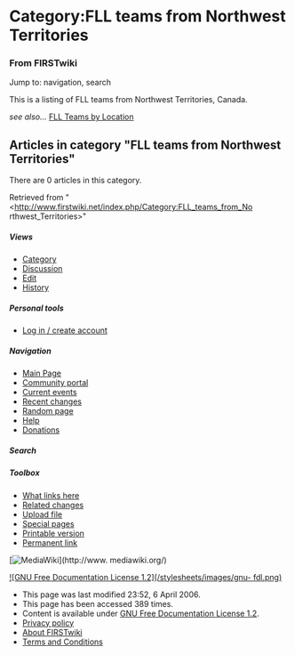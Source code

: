 # Category:FLL teams from Northwest Territories

### From FIRSTwiki

Jump to: navigation, search

This is a listing of FLL teams from Northwest Territories, Canada.

_see also..._ [FLL Teams by Location](/index.php/FLL_Teams_by_Location "FLL
Teams by Location" )

  

## Articles in category "FLL teams from Northwest Territories"

There are 0 articles in this category.

Retrieved from "<http://www.firstwiki.net/index.php/Category:FLL_teams_from_No
rthwest_Territories>"

##### Views

  * [Category](/index.php/Category:FLL_teams_from_Northwest_Territories)
  * [Discussion](/index.php?title=Category_talk:FLL_teams_from_Northwest_Territories&action=edit)
  * [Edit](/index.php?title=Category:FLL_teams_from_Northwest_Territories&action=edit)
  * [History](/index.php?title=Category:FLL_teams_from_Northwest_Territories&action=history)

##### Personal tools

  * [Log in / create account](/index.php?title=Special:Userlogin&returnto=Category:FLL_teams_from_Northwest_Territories)

[](/index.php/Main_Page "Main Page" )

##### Navigation

  * [Main Page](/index.php/Main_Page)
  * [Community portal](/index.php/FIRSTwiki:Community_portal)
  * [Current events](/index.php/Current_events)
  * [Recent changes](/index.php/Special:Recentchanges)
  * [Random page](/index.php/Special:Random)
  * [Help](/index.php/Help:Contents)
  * [Donations](/index.php/FIRSTwiki:Site_support)

##### Search



##### Toolbox

  * [What links here](/index.php/Special:Whatlinkshere/Category:FLL_teams_from_Northwest_Territories)
  * [Related changes](/index.php/Special:Recentchangeslinked/Category:FLL_teams_from_Northwest_Territories)
  * [Upload file](/index.php/Special:Upload)
  * [Special pages](/index.php/Special:Specialpages)
  * [Printable version](/index.php?title=Category:FLL_teams_from_Northwest_Territories&printable=yes)
  * [Permanent link](/index.php?title=Category:FLL_teams_from_Northwest_Territories&oldid=46088)

[![MediaWiki](/skins/common/images/poweredby_mediawiki_88x31.png)](http://www.
mediawiki.org/)

[![GNU Free Documentation License 1.2](/stylesheets/images/gnu-
fdl.png)](http://www.gnu.org/copyleft/fdl.html)

  * This page was last modified 23:52, 6 April 2006.
  * This page has been accessed 389 times.
  * Content is available under [GNU Free Documentation License 1.2](http://www.gnu.org/copyleft/fdl.html "http://www.gnu.org/copyleft/fdl.html" ).
  * [Privacy policy](/index.php/FIRSTwiki:Privacy_policy "FIRSTwiki:Privacy policy" )
  * [About FIRSTwiki](/index.php/FIRSTwiki:About "FIRSTwiki:About" )
  * [Terms and Conditions](/index.php/FIRSTwiki:Terms_and_conditions "FIRSTwiki:Terms and conditions" )

